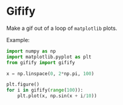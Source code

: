 # Gifify 
Make a gif out of a loop of `matplotlib` plots.

Example:
```python
import numpy as np
import matplotlib.pyplot as plt
from gifify import gifify

x = np.linspace(0, 2*np.pi, 100)

plt.figure()
for i in gifify(range(100)):
    plt.plot(x, np.sin(x + i/10))

```

